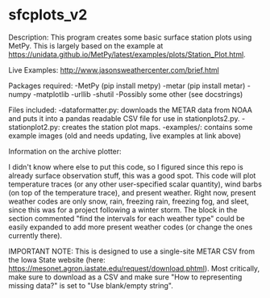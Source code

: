 # sfcplots_v2

Description: This program creates some basic surface station plots using MetPy. This is largely
based on the example at https://unidata.github.io/MetPy/latest/examples/plots/Station_Plot.html.

Live Examples: http://www.jasonsweathercenter.com/brief.html

Packages required:
-MetPy (pip install metpy)
-metar (pip install metar)
-numpy
-matplotlib
-urllib
-shutil
-Possibly some other (see docstrings)

Files included:
-dataformatter.py: downloads the METAR data from NOAA and puts it into a pandas readable CSV
    file for use in stationplots2.py.
-stationplot2.py: creates the station plot maps.
-examples/: contains some example images (old and needs updating, live examples at link above)

Information on the archive plotter:

I didn't know where else to put this code, so I figured since this repo is already surface 
observation stuff, this was a good spot. This code will plot temperature traces (or any other
user-specified scalar quantity), wind barbs (on top of the temperature trace), and present
weather. Right now, present weather codes are only snow, rain, freezing rain, freezing fog,
and sleet, since this was for a project following a winter storm. The block in the section
commented "find the intervals for each weather type" could be easily expanded to add more
present weather codes (or change the ones currently there).

IMPORTANT NOTE: This is designed to use a single-site METAR CSV from the Iowa State
website (here: https://mesonet.agron.iastate.edu/request/download.phtml). Most critically,
make sure to download as a CSV and make sure "How to representing missing data?" is set to
"Use blank/empty string".
